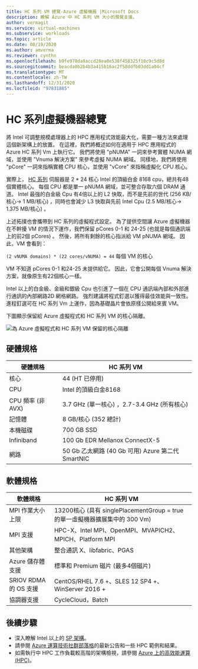 ```yaml
---
title: HC 系列 VM 總覽-Azure 虛擬機器 |Microsoft Docs
description: 瞭解 Azure 中 HC 系列 VM 大小的預覽支援。
author: vermagit
ms.service: virtual-machines
ms.subservice: workloads
ms.topic: article
ms.date: 08/19/2020
ms.author: amverma
ms.reviewer: cynthn
ms.openlocfilehash: b9fe978da9accd28ea0e538f458325f10c9c5d8d
ms.sourcegitcommit: beacda0b2b4b3a415b16ac2f58ddfb03dd1a04cf
ms.translationtype: MT
ms.contentlocale: zh-TW
ms.lasthandoff: 12/31/2020
ms.locfileid: "97831885"
---
```

# <a name="hc-series-virtual-machine-overview"></a>HC 系列虛擬機器總覽

將 Intel 可調整規模處理器上的 HPC 應用程式效能最大化，需要一種方法來處理這個新架構上的放置。 在這裡，我們將概述如何在適用于 HPC 應用程式的 Azure HC 系列 Vm 上執行它。 我們將使用 "pNUMA" 一詞來參考實體 NUMA 網域，並使用 "Vnuma 解決方案" 來參考虛擬 NUMA 網域。 同樣地，我們將使用 "pCore" 一詞來指稱實體 CPU 核心，並使用 "vCore" 來指稱虛擬化 CPU 核心。

實際上， [HC 系列](../../hc-series.md) 伺服器是 2 * 24 核心 Intel 的頂級白金 8168 cpu，總共有48個實體核心。 每個 CPU 都是單一 pNUMA 網域，並可整合存取六個 DRAM 通道。 Intel 最強的白金級 Cpu 有4倍以上的 L2 快取，而不是先前的世代 (256 KB/核心-> 1 MB/核心) ，同時也會減少 L3 快取與先前 Intel Cpu (2.5 MB/核心-> 1.375 MB/核心) 。

上述拓撲也會攜帶到 HC 系列的虛擬程式設定。 為了提供空間讓 Azure 虛擬機器在不幹擾 VM 的情況下運作，我們保留 pCores 0-1 和 24-25 (也就是每個通訊端上的前2個 pCores) 。 然後，將所有剩餘的核心指派給 VM pNUMA 網域。 因此，VM 會看到：

`(2 vNUMA domains) * (22 cores/vNUMA) = 44` 每個 VM 的核心

VM 不知道 pCores 0-1 和24-25 未提供給它。 因此，它會公開每個 Vnuma 解決方案，就像原生有22個核心一樣。

Intel 以上的白金級、金級和銀級 Cpu 也引進了一個在 CPU 通訊端內部和外部進行通訊的內部網路2D 網格網路。 強烈建議將程式釘選以獲得最佳效能與一致性。 進程釘選可在 HC 系列 Vm 上運作，因為基礎晶片會依原樣公開給來賓 VM。

下圖顯示保留給 Azure 虛擬程式和 HC 系列 VM 的核心隔離。

![為 Azure 虛擬程式和 HC 系列 VM 保留的核心隔離](./media/hc-series-overview/segregation-cores.png)

## <a name="hardware-specifications"></a>硬體規格

| 硬體規格          | HC 系列 VM                     |
|----------------------------------|----------------------------------|
| 核心                            | 44 (HT 已停用)                  |
| CPU                              | Intel 的頂級白金8168         |
| CPU 頻率 (非 AVX)           | 3.7 GHz (單一核心) ，2.7-3.4 GHz (所有核心)  |
| 記憶體                           | 8 GB/核心 (352 總計)             |
| 本機磁碟                       | 700 GB SSD                       |
| Infiniband                       | 100 Gb EDR Mellanox ConnectX-5   |
| 網路                          | 50 Gb 乙太網路 (40 Gb 可用) Azure 第二代 SmartNIC    |

## <a name="software-specifications"></a>軟體規格

| 軟體規格     |HC 系列 VM           |
|-----------------------------|-----------------------|
| MPI 作業大小上限            | 13200核心 (具有 singlePlacementGroup = true 的單一虛擬機器擴展集中的 300 Vm)   |
| MPI 支援                 | HPC-X、Intel MPI、OpenMPI、MVAPICH2、MPICH、Platform MPI  |
| 其他架構       | 整合通訊 X、libfabric、PGAS |
| Azure 儲存體支援       | 標準和 Premium 磁片 (最多4個磁片)  |
| SRIOV RDMA 的 OS 支援   | CentOS/RHEL 7.6 +、SLES 12 SP4 +、WinServer 2016 +  |
| 協調器支援        | CycleCloud，Batch  |

## <a name="next-steps"></a>後續步驟

- 深入瞭解 Intel 以上的 [SP 架構](https://software.intel.com/content/www/us/en/develop/articles/intel-xeon-processor-scalable-family-technical-overview.html)。
- 請參閱 [Azure 運算技術社群部落格](https://techcommunity.microsoft.com/t5/azure-compute/bg-p/AzureCompute)的最新公告和一些 HPC 範例和結果。
- 如需執行中 HPC 工作負載較高階的架構檢視，請參閱 [Azure 上的高效能運算 (HPC)](/azure/architecture/topics/high-performance-computing/)。
